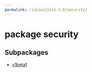 ```yaml
---
permalink: /istio/istio-1.8/security/
---
```


# package security



## Subpackages

* [v1beta1](security-v1beta1.md)
